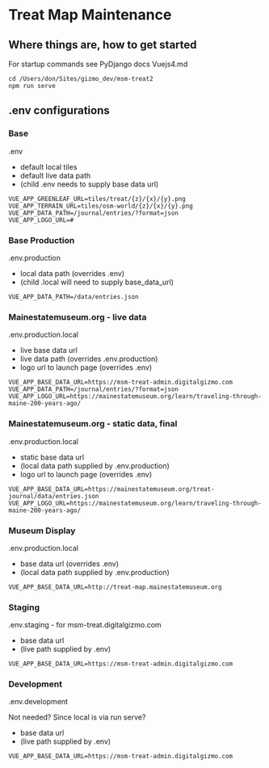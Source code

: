 # Treat Map Maintenance

## Where things are, how to get started

For startup commands see PyDjango docs Vuejs4.md

```
cd /Users/don/Sites/gizmo_dev/msm-treat2
npm run serve
```

##  .env configurations

### Base

.env

- default local tiles
- default live data path
- (child .env needs to supply base data url)

```
VUE_APP_GREENLEAF_URL=tiles/treat/{z}/{x}/{y}.png
VUE_APP_TERRAIN_URL=tiles/osm-world/{z}/{x}/{y}.png
VUE_APP_DATA_PATH=/journal/entries/?format=json
VUE_APP_LOGO_URL=#
```

### Base Production

.env.production

- local data path (overrides .env)
- (child .local will need to supply base_data_url)

```
VUE_APP_DATA_PATH=/data/entries.json
```

### Mainestatemuseum.org - live data

.env.production.local

- live base data url 
- live data path (overrides .env.production)
- logo url to launch page (overrides .env)

```
VUE_APP_BASE_DATA_URL=https://msm-treat-admin.digitalgizmo.com
VUE_APP_DATA_PATH=/journal/entries/?format=json
VUE_APP_LOGO_URL=https://mainestatemuseum.org/learn/traveling-through-maine-200-years-ago/
```

### Mainestatemuseum.org - static data, final

.env.production.local

- static base data url 
- (local data path supplied by .env.production)
- logo url to launch page (overrides .env)

```
VUE_APP_BASE_DATA_URL=https://mainestatemuseum.org/treat-journal/data/entries.json
VUE_APP_LOGO_URL=https://mainestatemuseum.org/learn/traveling-through-maine-200-years-ago/
```

### Museum Display

.env.production.local

- base data url (overrides .env)
- (local data path supplied by .env.production)

```
VUE_APP_BASE_DATA_URL=http://treat-map.mainestatemuseum.org
```

### Staging

.env.staging - for msm-treat.digitalgizmo.com

- base data url 
- (live path supplied by .env)

```
VUE_APP_BASE_DATA_URL=https://msm-treat-admin.digitalgizmo.com
```

### Development

.env.development

Not needed? Since local is via run serve?

- base data url 
- (live path supplied by .env)

```
VUE_APP_BASE_DATA_URL=https://msm-treat-admin.digitalgizmo.com
```

